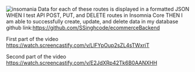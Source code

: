 ![insomania](https://user-images.githubusercontent.com/90226185/141869454-4cfac6ff-3800-42b6-8632-8fa2a6aed819.JPG)
Data for each of these routes is displayed in a formatted JSON
WHEN I test API POST, PUT, and DELETE routes in Insomnia Core
THEN I am able to successfully create, update, and delete data in my database
github link:https://github.com/SSinghcode/ecommerceBackend

First part of the video
https://watch.screencastify.com/v/LlFYpOup2sZL4sTWxriT


Second part of the video
https://watch.screencastify.com/v/E2JdXRp42Tk6B0AANXHH
